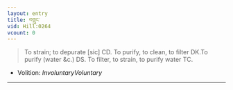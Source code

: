 ```yaml
---
layout: entry
title: བགྲུང་
vid: Hill:0264
vcount: 0
---
```

> To strain; to depurate [sic] CD\. To purify, to clean, to filter DK\.To purify (water &c\.) DS\. To filter, to strain, to purify water TC\.

* Volition: _InvoluntaryVoluntary_

---

